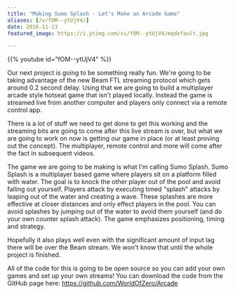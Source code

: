 ```yaml
---
title: "Making Sumo Splash - Let's Make an Arcade Game"
aliases: [/v/fOM--ytUjV4/]
date: 2016-11-13
featured_image: https://i.ytimg.com/vi/fOM--ytUjV4/mqdefault.jpg

---
```


{{% youtube id="fOM--ytUjV4" %}}

Our next project is going to be something really fun. We're going to be taking advantage of the new Beam FTL streaming protocol which gets around 0.2 second delay. Using that we are going to build a multiplayer arcade style hotseat game that isn't played locally. Instead the game is streamed live from another computer and players only connect via a remote control app.

There is a lot of stuff we need to get done to get this working and the streaming bits are going to come after this live stream is over, but what we are going to work on now is getting our game in place (or at least proving out the concept). The multiplayer, remote control and more will come after the fact in subsequent videos.

The game we are going to be making is what I'm calling Sumo Splash. Sumo Splash is a multiplayer based game where players sit on a platform filled with water. The goal is to knock the other player out of the pool and avoid falling out yourself. Players attack by executing timed "splash" attacks by leaping out of the water and creating a wave. These splashes are more effective at closer distances and only effect players in the pool. You can avoid splashes by jumping out of the water to avoid them yourself (and do your own counter splash attack). The game emphasizes positioning, timing and strategy.

Hopefully it also plays well even with the significant amount of input lag there will be over the Beam stream. We won't know that until the whole project is finished.

All of the code for this is going to be open source so you can add your own games and set up your own streams! You can download the code from the GitHub page here: https://github.com/WorldOfZero/Arcade